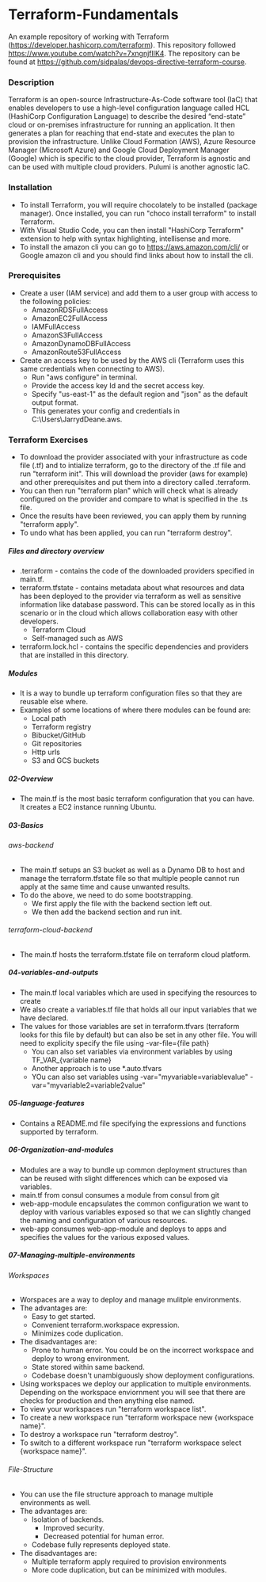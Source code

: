 # Terraform-Fundamentals
An example repository of working with Terraform (https://developer.hashicorp.com/terraform). This repository followed https://www.youtube.com/watch?v=7xngnjfIlK4. The repository can be found at https://github.com/sidpalas/devops-directive-terraform-course.

### Description
Terraform is an open-source Infrastructure-As-Code software tool (IaC) that enables developers to use a high-level configuration language called HCL (HashiCorp Configuration Language) to describe the desired “end-state” cloud or on-premises infrastructure for running an application. It then generates a plan for reaching that end-state and executes the plan to provision the infrastructure. Unlike Cloud Formation (AWS), Azure Resource Manager (Microsoft Azure) and Google Cloud Deployment Manager (Google) which is specific to the cloud provider, Terraform is agnostic and can be used with multiple cloud providers. Pulumi is another agnostic IaC.

### Installation
* To install Terraform, you will require chocolately to be installed (package manager). Once installed, you can run "choco install terraform" to install Terraform.
* With Visual Studio Code, you can then install "HashiCorp Terraform" extension to help with syntax highlighting, intellisense and more.
* To install the amazon cli you can go to https://aws.amazon.com/cli/ or Google amazon cli and you should find links about how to install the cli.

### Prerequisites
* Create a user (IAM service) and add them to a user group with access to the following policies:
    * AmazonRDSFullAccess
    * AmazonEC2FullAccess
    * IAMFullAccess
    * AmazonS3FullAccess
    * AmazonDynamoDBFullAccess
    * AmazonRoute53FullAccess
* Create an access key to be used by the AWS cli (Terraform uses this same credentials when connecting to AWS).
    * Run "aws configure" in terminal.
    * Provide the access key Id and the secret access key.
    * Specify "us-east-1" as the default region and "json" as the default output format.
    * This generates your config and credentials in C:\Users\JarrydDeane\.aws.

### Terraform Exercises
* To download the provider associated with your infrastructure as code file (.tf) and to intialize terraform, go to the directory of the .tf file and run "terraform init". This will download the provider (aws for example) and other prerequisites and put them into a directory called .terraform.
* You can then run "terraform plan" which will check what is already configured on the provider and compare to what is specified in the .ts file.
* Once the results have been reviewed, you can apply them by running "terraform apply".
* To undo what has been applied, you can run "terraform destroy".

##### Files and directory overview
* .terraform - contains the code of the downloaded providers specified in main.tf.
* terraform.tfstate - contains metadata about what resources and data has been deployed to the provider via terraform as well as sensitive information like database password. This can be stored locally as in this scenario or in the cloud which allows collaboration easy with other developers.
    * Terraform Cloud
    * Self-managed such as AWS
* terraform.lock.hcl - contains the specific dependencies and providers that are installed in this directory.

##### Modules
* It is a way to bundle up terraform configuration files so that they are reusable else where.
* Examples of some locations of where there modules can be found are:
    * Local path
    * Terraform registry
    * Bibucket/GitHub
    * Git repositories
    * Http urls
    * S3 and GCS buckets

##### 02-Overview
* The main.tf is the most basic terraform configuration that you can have. It creates a EC2 instance running Ubuntu.

##### 03-Basics
###### aws-backend
* The main.tf setups an S3 bucket as well as a Dynamo DB to host and manage the terraform.tfstate file so that multiple people cannot run apply at the same time and cause unwanted results.
* To do the above, we need to do some bootstrapping.
    * We first apply the file with the backend section left out.
    * We then add the backend section and run init.
###### terraform-cloud-backend
* The main.tf hosts the terraform.tfstate file on terraform cloud platform.
##### 04-variables-and-outputs
* The main.tf local variables which are used in specifying the resources to create
* We also create a variables.tf file that holds all our input variables that we have declared.
* The values for those variables are set in terraform.tfvars (terraform looks for this file by default) but can also be set in any other file. You will need to explicity specify the file using -var-file={file path}
    * You can also set variables via environment variables by using TF_VAR_{variable name}
    * Another approach is to use *.auto.tfvars
    * YOu can also set variables using -var="myvariable=variablevalue" -var="myvariable2=variable2value"

##### 05-language-features
* Contains a README.md file specifying the expressions and functions supported by terraform.

##### 06-Organization-and-modules
* Modules are a way to bundle up common deployment structures than can be reused with slight differences which can be exposed via variables.
* main.tf from consul consumes a module from consul from git
* web-app-module encapsulates the common configuration we want to deploy with various variables exposed so that we can slightly changed the naming and configuration of various resources.
* web-app consumes web-app-module and deploys to apps and specifies the values for the various exposed values.

##### 07-Managing-multiple-environments
###### Workspaces
* Worspaces are a way to deploy and manage mulitple environments. 
* The advantages are:
    * Easy to get started.
    * Convenient terraform.workspace expression.
    * Minimizes code duplication.
* The disadvantages are:
    * Prone to human error. You could be on the incorrect workspace and deploy to wrong environment.
    * State stored within same backend.
    * Codebase doesn't unambiguously show deployment configurations.
* Using workspaces we deploy our application to multiple environments. Depending on the workspace enviornment you will see that there are checks for production and then anything else named.
* To view your workspaces run "terraform workspace list".
* To create a new workspace run "terraform workspace new {workspace name}".
* To destroy a workspace run "terraform destroy".
* To switch to a different workspace run "terraform workspace select {workspace name}".
###### File-Structure
* You can use the file structure approach to manage multiple environments as well.
* The advantages are:
    * Isolation of backends.
        * Improved security.
        * Decreased potential for human error.
    * Codebase fully represents deployed state.
* The disadvantages are:
    * Multiple terraform apply required to provision environments
    * More code duplication, but can be minimized with modules.